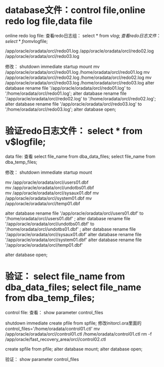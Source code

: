 

database文件：control file,online redo log file,data file
============================================
online redo log file:
查看redo日志组：
select * from v$log;
查看redo日志文件：
select * from v$logfile;

/app/oracle/oradata/orcl/redo01.log
/app/oracle/oradata/orcl/redo02.log
/app/oracle/oradata/orcl/redo03.log

修改：
shutdown immediate
startup mount
mv /app/oracle/oradata/orcl/redo01.log /home/oradata/orcl/redo01.log
mv /app/oracle/oradata/orcl/redo02.log /home/oradata/orcl/redo02.log
mv /app/oracle/oradata/orcl/redo03.log /home/oradata/orcl/redo03.log
alter database rename file '/app/oracle/oradata/orcl/redo01.log' to '/home/oradata/orcl/redo01.log';
alter database rename file '/app/oracle/oradata/orcl/redo02.log' to '/home/oradata/orcl/redo02.log';
alter database rename file '/app/oracle/oradata/orcl/redo03.log' to '/home/oradata/orcl/redo03.log';
alter database open;

验证redo日志文件：
select * from v$logfile;
====================================
data file:
查看
select file_name from dba_data_files;
select file_name from dba_temp_files;

修改：
shutdown immediate
startup mount

mv /app/oracle/oradata/orcl/users01.dbf       
mv /app/oracle/oradata/orcl/undotbs01.dbf  
mv /app/oracle/oradata/orcl/sysaux01.dbf
mv /app/oracle/oradata/orcl/system01.dbf
mv /app/oracle/oradata/orcl/temp01.dbf

alter database rename file '/app/oracle/oradata/orcl/users01.dbf'       to '/home/oradata/orcl/users01.dbf'       ;
alter database rename file '/app/oracle/oradata/orcl/undotbs01.dbf'     to '/home/oradata/orcl/undotbs01.dbf'     ;
alter database rename file '/app/oracle/oradata/orcl/sysaux01.dbf'
alter database rename file '/app/oracle/oradata/orcl/system01.dbf'
alter database rename file '/app/oracle/oradata/orcl/temp01.dbf'

alter database open;

验证：
select file_name from dba_data_files;
select file_name from dba_temp_files;
===========================
control file:
查看：
show parameter control_files

shutdown immediate
create pfile from spfile;
修改initorcl.ora里面的control_files='/home/oradata/control01.ctl'
mv /app/oracle/oradata/orcl/control01.ctl /home/oradata/control01.ctl
rm -f /app/oracle/fast_recovery_area/orcl/control02.ctl

create spfile from pfile;
alter database mount;
alter database open;

验证：
show parameter control_files
